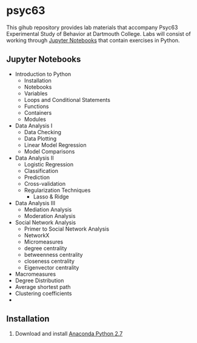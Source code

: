 # psyc63
This gihub repository provides lab materials that accompany Psyc63 Experimental Study of Behavior at Dartmouth College.  Labs will consist of working through [Jupyter Notebooks](http://jupyter.org/) that contain exercises in Python.

## Jupyter Notebooks
- Introduction to Python
  - Installation
  - Notebooks
  - Variables
  - Loops and Conditional Statements
  - Functions
  - Containers
  - Modules
- Data Analysis I
  - Data Checking
  - Data Plotting
  - Linear Model Regression
  - Model Comparisons
- Data Analysis II
  - Logistic Regression
  - Classification
  - Prediction
  - Cross-validation
  - Regularization Techniques 
    - Lasso & Ridge
- Data Analysis III
  - Mediation Analysis
  - Moderation Analysis
- Social Network Analysis
  - Primer to Social Network Analysis
  - NetworkX 
  - Micromeasures
  -   degree centrality
  -   betweenness centrality
  -   closeness centrality
  -   Eigenvector centrality
-   Macromeasures
  - Degree Distribution
  - Average shortest path
  - Clustering coefficients
  -
## Installation
1. Download and install [Anaconda Python 2.7](https://www.continuum.io/downloads)
